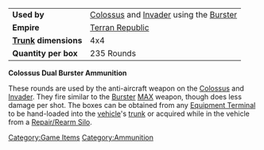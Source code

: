 |                                  |                                                                                         |
| -------------------------------- | --------------------------------------------------------------------------------------- |
| **Used by**                      | [Colossus](../Colossus.md) and [Invader](../items/Invader.md) using the [Burster](</Burster_(BFR)>) |
| **Empire**                       | [Terran Republic](../etc/Terran_Republic.md)                                                   |
| **[Trunk](../terminology/Trunk.md) dimensions** | 4x4                                                                                     |
| **Quantity per box**             | 235 Rounds                                                                              |

**Colossus Dual Burster Ammunition**

These rounds are used by the anti-aircraft weapon on the
[Colossus](../Colossus.md) and [Invader](../items/Invader.md). They
fire similar to the [Burster](../items/Burster.md) [MAX](../items/Mechanized_Assault_Exo-Suit.md)
weapon, though does less damage per shot. The boxes can be obtained from
any [Equipment Terminal](../items/Equipment_Terminal.md) to be
hand-loaded into the [vehicle](../vehicles/Vehicle.md)'s
[trunk](../terminology/Trunk.md) or acquired while in the vehicle from a
[Repair/Rearm Silo](../items/Repair_Rearm_Silo.md).

[Category:Game Items](Category:Game_Items.md)
[Category:Ammunition](Category:Ammunition.md)
